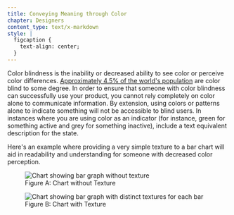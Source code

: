 ```yaml
---
title: Conveying Meaning through Color
chapter: Designers
content_type: text/x-markdown
style: |
  figcaption {
    text-align: center;
  }
---
```

Color blindness is the inability or decreased ability to see color or perceive 
color differences. [Approximately 4.5% of the world's 
population](https://nei.nih.gov/health/color_blindness/facts_about) are color 
blind to some degree. In order to ensure that someone with color blindness can 
successfully use your product, you cannot rely completely on color alone to 
communicate information. By extension, using colors or patterns alone to 
indicate something will not be accessible to blind users. In instances where 
you are using color as an indicator (for instance, green for something active 
and grey for something inactive), include a text equivalent description for the 
state.

Here's an example where providing a very simple texture to a bar chart will aid in readability and understanding for someone with decreased color perception.

<figure>
  <img src="./images/color-meaning-solid.png" alt="Chart showing bar graph without texture">
  <figcaption>Figure A: Chart without Texture</figcaption>
</figure>

<figure>
  <img src="./images/color-meaning-texture.png" alt="Chart showing bar graph with distinct textures for each bar">
  <figcaption>Figure B: Chart with Texture </figcaption>
</figure>
